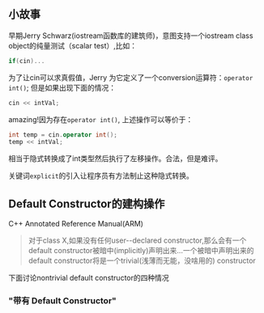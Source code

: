 ## 小故事
早期Jerry Schwarz(iostream函数库的建筑师)，意图支持一个iostream class object的纯量测试（scalar test）,比如：
```c++
if(cin)...
```
为了让cin可以求真假值，Jerry 为它定义了一个conversion运算符：`operator int()`;
但是如果出现下面的情况：
```c++
cin << intVal;
```
amazing!因为存在`operator int()`, 上述操作可以等价于：
```c++
int temp = cin.operator int();
temp << intVal;
```
相当于隐式转换成了int类型然后执行了左移操作。合法，但是难评。

关键词`explicit`的引入让程序员有方法制止这种隐式转换。

## Default Constructor的建构操作
C++ Annotated Reference Manual(ARM) 
> 对于class X,如果没有任何user--declared constructor,那么会有一个default constructor被暗中(implicitly)声明出来…一个被暗中声明出来的default constructor将是一个trivial(浅薄而无能，没啥用的) constructor

下面讨论nontrivial default constructor的四种情况
### "带有 Default Constructor"
